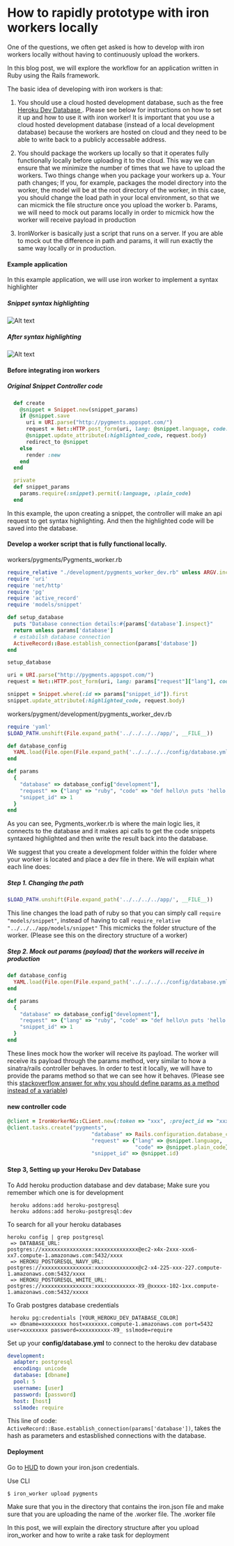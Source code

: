 How to rapidly prototype with iron workers locally
====

One of the questions, we often get asked is how to develop with iron workers locally without having to continuously upload the workers.

In this blog post, we will explore the workflow for an application written in Ruby using the Rails framework.

The basic idea of developing with iron workers is that:

1. You should use a cloud hosted development database, such as the free <a href="https://postgres.heroku.com/blog/past/2012/4/26/heroku_postgres_development_plan/">Heroku Dev Database </a>. Please see below for instructions on how to set it up and how to use it with iron worker! It is important that you use a cloud hosted development database (instead of a local development database) because the workers are hosted on cloud and they need to be able to write back to a publicly accessable address.

2. You should package the workers up locally so that it operates fully functionally locally before uploading it to the cloud. This way we can ensure that we minimize the number of times that we have to upload the workers. Two things change when you package your workers up
  a. Your path changes; If you, for example, packages the model directory into the worker, the model will be at the root directory of the worker, in this case, you should change the load path in your local environment, so that we can micmick the file structure once you upload the worker
  b. Params, we will need to mock out params locally in order to micmick how the worker will receive payload in production

3. IronWorker is basically just a script that runs on a server. If you are able to mock out the difference in path and params, it will run exactly the same way locally or in production.


#### Example application
In this example application, we will use iron worker to implement a syntax highlighter

##### Snippet syntax highlighting
![Alt text](http://farm4.staticflickr.com/3803/9448026658_20dd60283f_o.png "Snippet syntax highlighting")
##### After syntax highlighting
![Alt text](http://farm4.staticflickr.com/3824/9448026648_041edee397_b.jpg "After syntax highlighting")


#### Before integrating iron workers

##### Original Snippet Controller code
```ruby
  def create
    @snippet = Snippet.new(snippet_params)
    if @snippet.save
      uri = URI.parse("http://pygments.appspot.com/")
      request = Net::HTTP.post_form(uri, lang: @snippet.language, code: @snippet.plain_code)
      @snippet.update_attribute(:highlighted_code, request.body)
      redirect_to @snippet
    else
      render :new
    end
  end

  private
  def snippet_params
    params.require(:snippet).permit(:language, :plain_code)
  end
```

In this example, the upon creating a snippet, the controller will make an api request to get syntax highlighting. And then the highlighted code will be saved into the database.

#### Develop a worker script that is fully functional locally.

workers/pygments/Pygments_worker.rb
```ruby
require_relative "./development/pygments_worker_dev.rb" unless ARGV.include?("-id")
require 'uri'
require 'net/http'
require 'pg'
require 'active_record'
require 'models/snippet'

def setup_database
  puts "Database connection details:#{params['database'].inspect}"
  return unless params['database']
  # estabilsh database connection
  ActiveRecord::Base.establish_connection(params['database'])
end

setup_database

uri = URI.parse("http://pygments.appspot.com/")
request = Net::HTTP.post_form(uri, lang: params["request"]["lang"], code: params["request"]["code"])

snippet = Snippet.where(:id => params["snippet_id"]).first
snippet.update_attribute(:highlighted_code, request.body)
```

workers/pygment/development/pygments_worker_dev.rb
```ruby
require 'yaml'
$LOAD_PATH.unshift(File.expand_path('../../../../app/', __FILE__))

def database_config
  YAML.load(File.open(File.expand_path('../../../../config/database.yml', __FILE__)))
end

def params
  {
    "database" => database_config["development"],
    "request" => {"lang" => "ruby", "code" => "def hello\n puts 'hello'\n end"},
    "snippet_id" => 1
  }
end
```

As you can see, Pygments_worker.rb is where the main logic lies, it connects to the database and it makes api calls to get the code snippets syntaxed highlighted and then write the result back into the database.

We suggest that you create a development folder within the folder where your worker is located and place a dev file in there. We will explain what each line does:

##### Step 1. Changing the path

```ruby
$LOAD_PATH.unshift(File.expand_path('../../../../app/', __FILE__))
```
This line changes the load path of ruby so that you can simply call 
``` require "models/snippet" ```, instead of having to call ``` require_relative "../../../app/models/snippet" ```
This micmicks the folder structure of the worker. (Please see this on the directory structure of a worker)

##### Step 2. Mock out params (payload) that the workers will receive in production

```ruby
def database_config
  YAML.load(File.open(File.expand_path('../../../../config/database.yml', __FILE__)))
end

def params
  {
    "database" => database_config["development"],
    "request" => {"lang" => "ruby", "code" => "def hello\n puts 'hello'\n end"},
    "snippet_id" => 1
  }
end
```

These lines mock how the worker will receive its payload. The worker will receive its payload through the params method, very similar to how a sinatra/rails controller behaves. In order to test it locally, we will have to provide the params method so that we can see how it behaves. (Please see this <a href="http://stackoverflow.com/questions/17634684/modifying-predefined-params-var-in-sinatra-renders-it-nil">stackoverflow answer for why you should define params as a method instead of a variable</a>)


#### new controller code

```ruby
@client = IronWorkerNG::CLient.new(:token => "xxx", :project_id => "xxx")
@client.tasks.create("pygments",
                           "database" => Rails.configuration.database_configuration[Rails.env],
                           "request" => {"lang" => @snippet.language,
                                         "code" => @snippet.plain_code},
                           "snippet_id" => @snippet.id)
```

#### Step 3, Setting up your Heroku Dev Database

To Add heroku production database and dev database; Make sure you remember which one is for development

```
 heroku addons:add heroku-postgresql
 heroku addons:add heroku-postgresql:dev
```
To search for all your heroku databases
```
heroku config | grep postgresql
 => DATABASE_URL:                postgres://xxxxxxxxxxxxxxxx:xxxxxxxxxxxxxx@ec2-x4x-2xxx-xxx6-xx7.compute-1.amazonaws.com:5432/xxxx
 => HEROKU_POSTGRESQL_NAVY_URL:  postgres://xxxxxxxxxxxxxxxx:xxxxxxxxxxxxxx@c2-x4-225-xxx-227.compute-1.amazonaws.com:5432/xxxx
 => HEROKU_POSTGRESQL_WHITE_URL: postgres://xxxxxxxxxxxxxxxx:xxxxxxxxxxxxx-X9_@xxxxx-102-1xx.compute-1.amazonaws.com:5432/xxxxx
```
To Grab postgres database credentials
```
 heroku pg:credentials [YOUR_HEROKU_DEV_DATABASE_COLOR]
 => dbname=xxxxxxxx host=xxxxxxx.compute-1.amazonaws.com port=5432 user=xxxxxxxx password=xxxxxxxxxx-X9_ sslmode=require
```

Set up your **config/database.yml** to connect to the heroku dev database

```yml
development:
  adapter: postgresql
  encoding: unicode
  database: [dbname]
  pool: 5
  username: [user]
  password: [password]
  host: [host]
  sslmode: require
```

This line of code: ```  ActiveRecord::Base.establish_connection(params['database']) ```, takes the hash as parameters and estasblished connections with the database.

#### Deployment

Go to <a href="http://hud.iron.io">HUD</a> to down your iron.json credentials. 

Use CLI
```
$ iron_worker upload pygments
```
Make sure that you in the directory that contains the iron.json file and make sure that you are uploading the name of the .worker file.
The .worker file

In this post, we will explain the directory structure after you upload iron_worker and how to write a rake task for deployment
